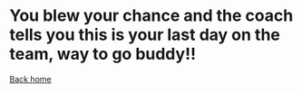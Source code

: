 # You blew your chance and the coach tells you this is your last day on the team, way to go buddy!!
[Back home](../README.md)